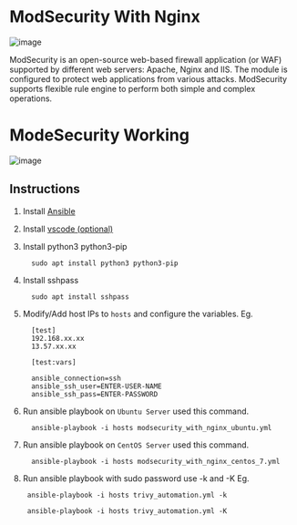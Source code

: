 # ModSecurity With Nginx

<!--
<p align="center"> Nginx  <img src="https://raw.githubusercontent.com/github/explore/85cceaeeaf993ca35664dc37ea24f9237fbbfc14/topics/nginx/nginx.png" alt="nginx" title="nginx" width="40" height="40"/> </p>
-->
![image](https://raw.githubusercontent.com/owasp-modsecurity/ModSecurity/v3/master/others/modsec.png)

ModSecurity is an open-source web-based firewall application (or WAF) supported by different web servers: Apache, Nginx and IIS. The module is configured to protect web applications from various attacks. ModSecurity supports flexible rule engine to perform both simple and complex operations.

# ModeSecurity Working 

![image](https://github.com/ATUL9372/ModSecurity_with_Nginx/assets/99254634/deac3d76-fc92-483b-9998-ad47e4e22eb4)


## Instructions

1. Install [Ansible](https://docs.ansible.com/ansible/latest/installation_guide/installation_distros.html#installing-ansible-on-ubuntu)

2. Install [vscode (optional)](https://code.visualstudio.com/download)
   
3. Install python3 python3-pip

         sudo apt install python3 python3-pip

4. Install sshpass

         sudo apt install sshpass


5. Modify/Add host IPs to `hosts` and configure the variables. Eg.

         [test]
         192.168.xx.xx
         13.57.xx.xx
         
         [test:vars]
         
         ansible_connection=ssh
         ansible_ssh_user=ENTER-USER-NAME
         ansible_ssh_pass=ENTER-PASSWORD


6. Run ansible playbook on `Ubuntu Server` used this command.


         ansible-playbook -i hosts modsecurity_with_nginx_ubuntu.yml

   
   
8. Run ansible playbook on `CentOS Server` used this command.


         ansible-playbook -i hosts modsecurity_with_nginx_centos_7.yml

   


10. Run ansible playbook with sudo password use -k and -K Eg.

         
         ansible-playbook -i hosts trivy_automation.yml -k
         
         ansible-playbook -i hosts trivy_automation.yml -K

